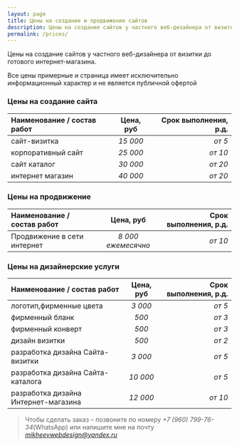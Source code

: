 ```yaml
---
layout: page
title: Цены на создание и продвижение сайтов
description: Цены на создание сайтов у частного веб-дизайнера от визитки до готового интернет-магазина.
permalink: /prices/
---
```


Цены на создание сайтов у частного веб-дизайнера от визитки до готового интернет-магазина.

<p class="uk-alert-primary uk-padding-small">Все цены примерные и страница имеет исключительно информационный характер и не является публичной офертой</p>

### Цены на создание сайта

| Наименование / состав работ | Цена, руб | Срок выполнения, р.д. |  
| :----------- | :-----------: | -------------------: |  
|  сайт-визитка  |   *15 000*   | *от 5* |  
|  корпоративный сайт  |   *25 000*   |  *от 10*  |  
|  сайт каталог  |   *30 000*   | *от 20*  |  
|  интернет магазин  |   *40 000*   |  *от 20*   |

### Цены на продвижение

| Наименование / состав работ | Цена, руб | Срок выполнения, р.д. |  
| :----------- | :-----------: | -------------------: |  
|  Продвижение в сети интернет  |   *8 000 ежемесячно*   | *от 10* |

### Цены на дизайнерские услуги

| Наименование / состав работ | Цена, руб | Срок выполнения, р.д. |  
| :----------- | :-----------: | -------------------: |  
|  логотип,фирменные цвета  |   *3 000*   | *от 5* |  
|  фирменный бланк  |   *500*   |  *от 3*  |  
|  фирменный конверт  |   *500*  | *от 3*  |  
|  дизайн визитки  |   *500*  |  *от 2*   |
|  разработка дизайна Сайта-визитки  |   *3 000*   | *от 5* |  
|  разработка дизайна Сайта-каталога  |   *10 000*   |  *от 5*  |  
|  разработка дизайна Интернет-магазина  |   *12 000*   | *от 10*  |  

> Чтобы сделать заказ – позвоните по номеру *+7 (960) 799-76-34*(WhatsApp) или напишите мне на почту *mikheevwebdesign@yandex.ru*
